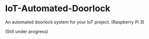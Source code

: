 # IoT-Automated-Doorlock
An automated doorlock system for your IoT project. (Raspberry Pi 3)

(Still under progress)
